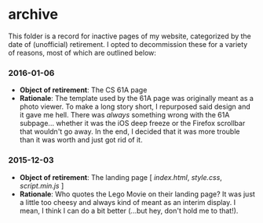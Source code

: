# archive
This folder is a record for inactive pages of my website, categorized by the date of (unofficial) retirement. I opted to decommission these for a variety of reasons, most of which are outlined below:

### 2016-01-06
- **Object of retirement**: The CS 61A page
- **Rationale**: The template used by the 61A page was originally meant as a photo viewer. To make a long story short, I repurposed said design and it gave me hell. There was _always_ something wrong with the 61A subpage... whether it was the iOS deep freeze or the Firefox scrollbar that wouldn't go away. In the end, I decided that it was more trouble than it was worth and just got rid of it.

### 2015-12-03
- **Object of retirement**: The landing page [ _index.html_, _style.css_, _script.min.js_ ]
- **Rationale**: Who quotes the Lego Movie on their landing page? It was just a little too cheesy and always kind of meant as an interim display. I mean, I think I can do a bit better (...but hey, don't hold me to that!).
